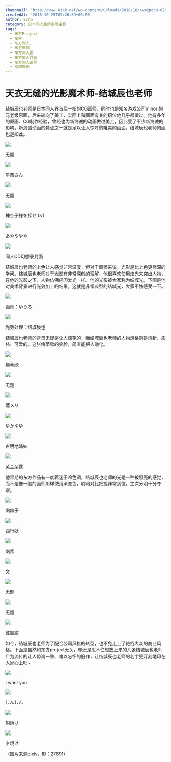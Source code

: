 ```yaml
---
thumbnail: 'http://www.uzkk.net/wp-content/uploads/2018/10/nvm2pocu-825x510.jpg'
createdAt: '2018-10-25T09:26:59+00:00'
author: Echo
category: 日本同人画师画师鉴赏
tags:
  - 东方Project
  - 东方
  - 东方同人
  - 东方画师
  - 东方同人图
  - 东方同人作者
  - 东方同人画师
  - 结城辰也
---
```


# 天衣无缝的光影魔术师-结城辰也老师

结城辰也老师是日本同人界首屈一指的CG画师，同时也是知名游戏公司minori的元老级原画，后来转向了美工，实际上和画面有关的职位他几乎都做过。他有多年的原画、CG制作经验，曾经也为新海诚的动画做过美工，因此受了不少新海诚的影响。新海诚动画的特点之一就是足以让人惊呼的唯美的画面，结城辰也老师的画也是如此。

![](http://www.uzkk.net/wp-content/uploads/2018/10/tvign4tf-1024x768.jpg)

无题

![](http://www.uzkk.net/wp-content/uploads/2018/10/2348679_p0-1024x640.jpg)

早苗さん

![](http://www.uzkk.net/wp-content/uploads/2018/10/nvm2pocu-1024x768.jpg)

无题

![](http://www.uzkk.net/wp-content/uploads/2018/10/2217502_p0-1024x640.jpg)

神奈子様を探せ Lv1

![](http://www.uzkk.net/wp-content/uploads/2018/10/1860424_p0-1024x640.jpg)

あやややや

![](http://www.uzkk.net/wp-content/uploads/2018/10/005e550fd9f9d72ae847821ed72a2834349bbba0.jpg)

同人CD幻想录封面

结城辰也老师的上色让人感觉非常温暖，但对于画师来说，光影是比上色更高深的学问。结城辰也老师对于光影有非常深刻的理解，他很喜欢使用炫光来突出人物，在他的光影之下，人物仿佛闪闪发光一样。他的光影被大家称为结城光，下图是他对美术背景进行光效加工的结果，这就是非常典型的结城光，大家不妨感受一下。

![](http://www.uzkk.net/wp-content/uploads/2018/10/111.jpg)

画师：ゆうろ

![](http://www.uzkk.net/wp-content/uploads/2018/10/1631a364034f78f0c193638179310a55b2191c00-1024x640.jpg)

光效处理：结城辰也

结城辰也老师的背景无疑是让人惊艳的，而结城辰也老师的人物风格则是清新、质朴、可爱的。这张梅蒂欣的笑脸，简直能把人融化。

![](http://www.uzkk.net/wp-content/uploads/2018/10/tfz76utj-1024x768.jpg)

梅蒂欣

![](http://www.uzkk.net/wp-content/uploads/2018/10/e87tstit-1024x640.jpg)

无题

![](http://www.uzkk.net/wp-content/uploads/2018/10/17197578_p0-740x1024.jpg)

蓮メリ

![](http://www.uzkk.net/wp-content/uploads/2018/10/8818339_p0.jpg)

ゆかゆゆ

![](http://www.uzkk.net/wp-content/uploads/2018/10/1794590_p0-1024x640.jpg)

古明地姉妹

![](http://www.uzkk.net/wp-content/uploads/2018/10/3fc706f41bd5ad6ecbbb9db081cb39dbb7fd3c02-1024x758.jpg)

芙兰朵露

他早期的东方作品有一度着迷于冷色调，结城辰也老师的光是一种被照亮的感觉，而不是像一般的画师那样使用渐变色，明暗对比把握非常到位，主次分明十分夺眼。

![](http://www.uzkk.net/wp-content/uploads/2018/10/07361b0u-1024x768.jpg)

幽幽子

![](http://www.uzkk.net/wp-content/uploads/2018/10/1237712_p0-1024x768.jpg)

西行妖

![](http://www.uzkk.net/wp-content/uploads/2018/10/5et3dwm5-1024x768.jpg)

幽紫

![](http://www.uzkk.net/wp-content/uploads/2018/10/lg1wnnkp-1024x576.jpg)

文

![](http://www.uzkk.net/wp-content/uploads/2018/10/ko6eqfyv-1024x768.jpg)

无题

![](http://www.uzkk.net/wp-content/uploads/2018/10/bt51kipo-1024x768.jpg)

无题

![](http://www.uzkk.net/wp-content/uploads/2018/10/1237697_p0-1024x768.jpg)

紅魔館

如今，结城辰也老师为了配合公司风格的转型，也不免走上了艳俗大众的商业风格。下面是虽然和东方project无关，却还是忍不住想放上来的几张结城辰也老师广为流传的让人惊鸿一瞥、难以忘怀的旧作，让结城辰也老师的名字更深刻地印在大家心上吧~

![](http://www.uzkk.net/wp-content/uploads/2018/10/74f9b4315c6034a8fd808898cb134954082376a1-1024x640.jpg)

I want you

![](http://www.uzkk.net/wp-content/uploads/2018/10/ed24abc379310a5580a24cf7b44543a9832610c4-1024x640.jpg)

しんしん

![](http://www.uzkk.net/wp-content/uploads/2018/10/v2-24b68187ea332cb00142014fe0de5265_r-1024x576.jpg)

朝焼け

![](http://www.uzkk.net/wp-content/uploads/2018/10/ad5747a98226cffc27892db1ba014a90f603ea20.jpg)

夕焼け

（图片来源pixiv，ID：27691）
